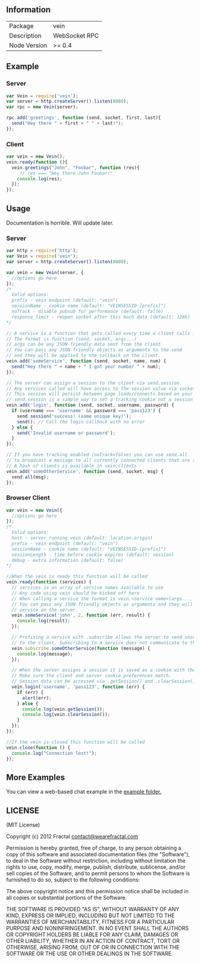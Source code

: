 ## Information

<table>
<tr>
<td>Package</td><td>vein</td>
</tr>
<tr>
<td>Description</td>
<td>WebSocket RPC</td>
</tr>
<tr>
<td>Node Version</td>
<td>>= 0.4</td>
</tr>
</table>

## Example

### Server

```javascript
var Vein = require('vein');
var server = http.createServer().listen(8080);
var rpc = new Vein(server);

rpc.add('greetings', function (send, socket, first, last){
  send("Hey there " + first + " " + last!");
});
```

### Client

```javascript
var vein = new Vein();
vein.ready(function (){
  vein.greetings("John", "Foobar", function (res){
     // res === "Hey there John Foobar!"
    console.log(res);
  });
});
```

## Usage

Documentation is horrible. Will update later.

### Server
```javascript
var http = require('http');
var Vein = require('vein');
var server = http.createServer().listen(8080);

var vein = new Vein(server, {
  //options go here
});
/*
  Valid options:
  prefix - vein endpoint (default: "vein")
  sessionName - cookie name (default: "VEINSESSID-[prefix]")
  noTrack - disable pubsub for performance (default: false)
  response_limit - reopen socket after this much data (default: 128k)
*/

// A service is a function that gets called every time a client calls it
// The format is function (send, socket, args...)
// args can be any JSON-friendly data sent from the client
// You can pass any JSON-friendly objects as arguments to the send
// and they will be applied to the callback on the client.
vein.add('someService', function (send, socket, name, num) {
  send("Hey there " + name + " I got your number " + num);
});

// The server can assign a session to the client via send.session.
// Any services called will have access to the session value via socket.session
// This session will persist between page loads/connects based on your settings
// send.session is a simple way to set a tracking cookie not a session store
vein.add('login', function (send, socket, username, password) {
  if (username === 'username' && password === 'pass123') {
    send.session('success! (some unique key)');
    send(); // Call the login callback with no error
  } else {
    send('Invalid username or password');
  }
});

// If you have tracking enabled (noTrack=false) you can use send.all
// to broadcast a message to all currently connected clients that are subscribed to the service
// A hash of clients is available in vein.clients
vein.add('someOtherService', function (send, socket, msg) {
  send.all(msg);
});
```

### Browser Client

```javascript
var vein = new Vein({
  //options go here
});
/*
  Valid options:
  host - server running vein (default: location.origin)
  prefix - vein endpoint (default: "vein")
  sessionName - cookie name (default: "VEINSESSID-[prefix]")
  sessionLength - time before cookie expires (default: session)
  debug - extra information (default: false)
*/

//When the vein is ready this function will be called
vein.ready(function (services) {
  // services is an array of service names available to use
  // Any code using vein should be kicked off here
  // When calling a service the format is vein.<service name>(args..., callback)
  // You can pass any JSON-friendly objects as arguments and they will be applied to the
  // service on the server.
  vein.someService('john', 2, function (err, result) {
    console.log(result);
  });

  // Prefixing a service with .subscribe allows the server to send unsolicited messages
  // to the client. Subscribing to a service does not communicate to the server in any way.
  vein.subscribe.someOtherService(function (message) {
    console.log(message);
  });

  // When the server assigns a session it is saved as a cookie with the client preferences.
  // Make sure the client and server cookie preferences match.
  // Session data can be accessed via .getSession() and .clearSession()
  vein.login('username', 'pass123', function (err) {
    if (err) {
      alert(err);
    } else {
      console.log(vein.getSession());
      console.log(vein.clearSession());
    }
  });
});

//If the vein is closed this function will be called
vein.close(function () {
  console.log("Connection lost!");
});
```

## More Examples

You can view a web-based chat example in the [example folder.](https://github.com/wearefractal/vein/tree/master/examples)

## LICENSE

(MIT License)

Copyright (c) 2012 Fractal <contact@wearefractal.com>

Permission is hereby granted, free of charge, to any person obtaining
a copy of this software and associated documentation files (the
"Software"), to deal in the Software without restriction, including
without limitation the rights to use, copy, modify, merge, publish,
distribute, sublicense, and/or sell copies of the Software, and to
permit persons to whom the Software is furnished to do so, subject to
the following conditions:

The above copyright notice and this permission notice shall be
included in all copies or substantial portions of the Software.

THE SOFTWARE IS PROVIDED "AS IS", WITHOUT WARRANTY OF ANY KIND,
EXPRESS OR IMPLIED, INCLUDING BUT NOT LIMITED TO THE WARRANTIES OF
MERCHANTABILITY, FITNESS FOR A PARTICULAR PURPOSE AND
NONINFRINGEMENT. IN NO EVENT SHALL THE AUTHORS OR COPYRIGHT HOLDERS BE
LIABLE FOR ANY CLAIM, DAMAGES OR OTHER LIABILITY, WHETHER IN AN ACTION
OF CONTRACT, TORT OR OTHERWISE, ARISING FROM, OUT OF OR IN CONNECTION
WITH THE SOFTWARE OR THE USE OR OTHER DEALINGS IN THE SOFTWARE.

